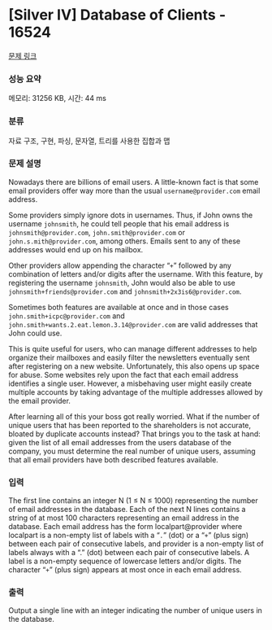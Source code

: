 # [Silver IV] Database of Clients - 16524 

[문제 링크](https://www.acmicpc.net/problem/16524) 

### 성능 요약

메모리: 31256 KB, 시간: 44 ms

### 분류

자료 구조, 구현, 파싱, 문자열, 트리를 사용한 집합과 맵

### 문제 설명

<p>Nowadays there are billions of email users. A little-known fact is that some email providers offer way more than the usual <code>username@provider.com</code> email address.</p>

<p>Some providers simply ignore dots in usernames. Thus, if John owns the username <code>johnsmith</code>, he could tell people that his email address is <code>johnsmith@provider.com</code>, <code>john.smith@provider.com</code> or <code>john.s.mith@provider.com</code>, among others. Emails sent to any of these addresses would end up on his mailbox.</p>

<p>Other providers allow appending the character “<code>+</code>” followed by any combination of letters and/or digits after the username. With this feature, by registering the username <code>johnsmith</code>, John would also be able to use <code>johnsmith+friends@provider.com</code> and <code>johnsmith+2x3is6@provider.com</code>.</p>

<p>Sometimes both features are available at once and in those cases <code>john.smith+icpc@provider.com</code> and <code>john.smith+wants.2.eat.lemon.3.14@provider.com</code> are valid addresses that John could use.</p>

<p>This is quite useful for users, who can manage different addresses to help organize their mailboxes and easily filter the newsletters eventually sent after registering on a new website. Unfortunately, this also opens up space for abuse. Some websites rely upon the fact that each email address identifies a single user. However, a misbehaving user might easily create multiple accounts by taking advantage of the multiple addresses allowed by the email provider.</p>

<p>After learning all of this your boss got really worried. What if the number of unique users that has been reported to the shareholders is not accurate, bloated by duplicate accounts instead? That brings you to the task at hand: given the list of all email addresses from the users database of the company, you must determine the real number of unique users, assuming that all email providers have both described features available.</p>

### 입력 

 <p>The first line contains an integer N (1 ≤ N ≤ 1000) representing the number of email addresses in the database. Each of the next N lines contains a string of at most 100 characters representing an email address in the database. Each email address has the form localpart@provider where localpart is a non-empty list of labels with a “<code>.</code>” (dot) or a “<code>+</code>” (plus sign) between each pair of consecutive labels, and provider is a non-empty list of labels always with a “.” (dot) between each pair of consecutive labels. A label is a non-empty sequence of lowercase letters and/or digits. The character “<code>+</code>” (plus sign) appears at most once in each email address.</p>

### 출력 

 <p>Output a single line with an integer indicating the number of unique users in the database.</p>

